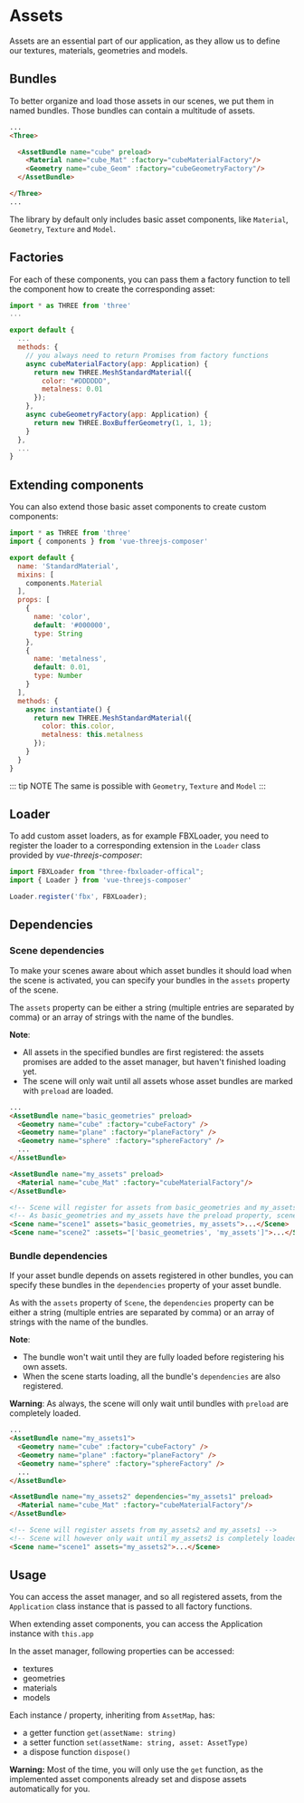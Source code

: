 # Assets

Assets are an essential part of our application, as they allow us to define our textures, materials, geometries and models.

## Bundles

To better organize and load those assets in our scenes, we put them in named bundles. Those bundles can contain a multitude of assets.

```html
...
<Three>

  <AssetBundle name="cube" preload>
    <Material name="cube_Mat" :factory="cubeMaterialFactory"/>
    <Geometry name="cube_Geom" :factory="cubeGeometryFactory"/>
  </AssetBundle>

</Three>
...
```

The library by default only includes basic asset components, like `Material`, `Geometry`, `Texture` and `Model`.

## Factories

For each of these components, you can pass them a factory function to tell the component how to create the corresponding asset:

```js
import * as THREE from 'three'
...

export default {
  ...
  methods: {
    // you always need to return Promises from factory functions
    async cubeMaterialFactory(app: Application) {
      return new THREE.MeshStandardMaterial({
        color: "#DDDDDD",
        metalness: 0.01
      });
    },
    async cubeGeometryFactory(app: Application) {
      return new THREE.BoxBufferGeometry(1, 1, 1);
    }
  },
  ...
}
```

## Extending components

You can also extend those basic asset components to create custom components:

```js
import * as THREE from 'three'
import { components } from 'vue-threejs-composer'

export default {
  name: 'StandardMaterial',
  mixins: [
    components.Material
  ],
  props: [
    {
      name: 'color',
      default: '#000000',
      type: String
    },
    {
      name: 'metalness',
      default: 0.01,
      type: Number
    }
  ],
  methods: {
    async instantiate() {
      return new THREE.MeshStandardMaterial({
        color: this.color,
        metalness: this.metalness
      });
    }
  }
}
```

::: tip NOTE
The same is possible with `Geometry`, `Texture` and `Model`
:::

## Loader

To add custom asset loaders, as for example FBXLoader, you need to register the loader to a corresponding extension in the `Loader` class provided by *vue-threejs-composer*:

```ts
import FBXLoader from "three-fbxloader-offical";
import { Loader } from 'vue-threejs-composer'

Loader.register('fbx', FBXLoader);
```

## Dependencies

### Scene dependencies

To make your scenes aware about which asset bundles it should load when the scene is activated, you can specify your bundles in the `assets` property of the scene.

The `assets` property can be either a string (multiple entries are separated by comma) or an array of strings with the name of the bundles.

**Note**:
- All assets in the specified bundles are first registered: the assets promises are added to the asset manager, but haven't finished loading yet.
- The scene will only wait until all assets whose asset bundles are marked with `preload` are loaded.

```html
...
<AssetBundle name="basic_geometries" preload>
  <Geometry name="cube" :factory="cubeFactory" />
  <Geometry name="plane" :factory="planeFactory" />
  <Geometry name="sphere" :factory="sphereFactory" />
  ...
</AssetBundle>

<AssetBundle name="my_assets" preload>
  <Material name="cube_Mat" :factory="cubeMaterialFactory"/>
</AssetBundle>

<!-- Scene will register for assets from basic_geometries and my_assets -->
<!-- As basic_geometries and my_assets have the preload property, scene will wait until both are loaded -->
<Scene name="scene1" assets="basic_geometries, my_assets">...</Scene>
<Scene name="scene2" :assets="['basic_geometries', 'my_assets']">...</Scene>

```

### Bundle dependencies

If your asset bundle depends on assets registered in other bundles, you can specify these bundles in the `dependencies` property of your asset bundle.

As with the `assets` property of `Scene`, the `dependencies` property can be either a string (multiple entries are separated by comma) or an array of strings with the name of the bundles.

**Note**:
- The bundle won't wait until they are fully loaded before registering his own assets.
- When the scene starts loading, all the bundle's `dependencies` are also registered.

**Warning**: As always, the scene will only wait until bundles with `preload` are completely loaded.

```html
...
<AssetBundle name="my_assets1">
  <Geometry name="cube" :factory="cubeFactory" />
  <Geometry name="plane" :factory="planeFactory" />
  <Geometry name="sphere" :factory="sphereFactory" />
  ...
</AssetBundle>

<AssetBundle name="my_assets2" dependencies="my_assets1" preload>
  <Material name="cube_Mat" :factory="cubeMaterialFactory"/>
</AssetBundle>

<!-- Scene will register assets from my_assets2 and my_assets1 -->
<!-- Scene will however only wait until my_assets2 is completely loaded (my_assets1 has no preload property set to true) -->
<Scene name="scene1" assets="my_assets2">...</Scene>

```

## Usage

You can access the asset manager, and so all registered assets, from the `Application` class instance that is passed to all factory functions.

When extending asset components, you can access the Application instance with `this.app`

In the asset manager, following properties can be accessed:
- textures
- geometries
- materials
- models

Each instance / property, inheriting from `AssetMap`, has:
- a getter function `get(assetName: string)`
- a setter function `set(assetName: string, asset: AssetType)`
- a dispose function `dispose()`

**Warning:** Most of the time, you will only use the `get` function, as the implemented asset components already set and dispose assets automatically for you.
